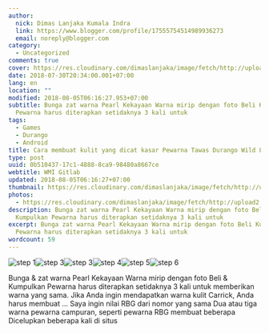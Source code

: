 ```yaml
---
author:
  nick: Dimas Lanjaka Kumala Indra
  link: https://www.blogger.com/profile/17555754514989936273
  email: noreply@blogger.com
category:
  - Uncategorized
comments: true
cover: https://res.cloudinary.com/dimaslanjaka/image/fetch/http://upload2.inven.co.kr/upload/2018/07/28/bbs/i13154442828.jpg
date: 2018-07-30T20:34:00.001+07:00
lang: en
location: ""
modified: 2018-08-05T06:16:27.953+07:00
subtitle: Bunga zat warna Pearl Kekayaan Warna mirip dengan foto Beli Kumpulkan
  Pewarna harus diterapkan setidaknya 3 kali untuk
tags:
  - Games
  - Durango
  - Android
title: Cara membuat kulit yang dicat kasar Pewarna Tawas Durango Wild Lands
type: post
uuid: 0b510437-17c1-4888-8ca9-98480a8667ce
webtitle: WMI Gitlab
updated: 2018-08-05T06:16:27+07:00
thumbnail: https://res.cloudinary.com/dimaslanjaka/image/fetch/http://upload2.inven.co.kr/upload/2018/07/28/bbs/i13154442828.jpg
photos:
  - https://res.cloudinary.com/dimaslanjaka/image/fetch/http://upload2.inven.co.kr/upload/2018/07/28/bbs/i13154442828.jpg
description: Bunga zat warna Pearl Kekayaan Warna mirip dengan foto Beli
  Kumpulkan Pewarna harus diterapkan setidaknya 3 kali untuk
excerpt: Bunga zat warna Pearl Kekayaan Warna mirip dengan foto Beli Kumpulkan
  Pewarna harus diterapkan setidaknya 3 kali untuk
wordcount: 59
---
```


<p><img src="https://res.cloudinary.com/dimaslanjaka/image/fetch/http://upload2.inven.co.kr/upload/2018/07/28/bbs/i13154442828.jpg" title="step 1"><img src="https://res.cloudinary.com/dimaslanjaka/image/fetch/http://upload2.inven.co.kr/upload/2018/07/28/bbs/i13121429625.jpg" title="step 3"><img src="https://res.cloudinary.com/dimaslanjaka/image/fetch/http://upload2.inven.co.kr/upload/2018/07/28/bbs/i13191729903.jpg" title="step 3"><img src="https://res.cloudinary.com/dimaslanjaka/image/fetch/http://upload2.inven.co.kr/upload/2018/07/28/bbs/i13184685997.jpg" title="step 4"><img src="https://res.cloudinary.com/dimaslanjaka/image/fetch/http://upload2.inven.co.kr/upload/2018/07/28/bbs/i13178395470.jpg" title="step 5"><img src="https://res.cloudinary.com/dimaslanjaka/image/fetch/http://upload2.inven.co.kr/upload/2018/07/28/bbs/i13145753411.jpg" title="step 6"> </p><div> Bunga &amp; zat warna  Pearl  Kekayaan   Warna mirip dengan foto Beli &amp; Kumpulkan   Pewarna harus diterapkan setidaknya 3 kali untuk memberikan warna yang sama.   Jika Anda ingin mendapatkan warna kulit Carrick, Anda harus membuat …   Saya ingin nilai RBG dari nomor yang sama  Dua atau tiga warna pewarna campuran, seperti pewarna RBG membuat beberapa  Dicelupkan beberapa kali di situs  </div>
